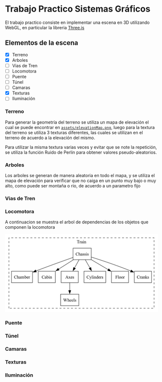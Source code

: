 # Trabajo Practico Sistemas Gráficos

El trabajo practico consiste en implementar una escena en 3D utilizando WebGL,
en particular la libreria [Three.js]()

## Elementos de la escena

* [X] Terreno
* [X] Arboles
* [ ] Vias de Tren
* [ ] Locomotora
* [ ] Puente
* [ ] Túnel
* [ ] Camaras
* [X] Texturas
* [ ] Iluminación

### Terreno

Para generar la geometría del terreno se utiliza un mapa de elevación el cual se
puede encontrar en [`assets/elevationMap.png`](./assets/elevationMap.png), luego
para la textura del terreno se utiliza 3 texturas diferentes, las cuales
se utilizan en el terreno de acuerdo a la elevación del mismo.

Para utilizar la misma textura varias veces y evitar que se note la repetición,
se utiliza la función Ruido de Perlin para obtener valores pseudo-aleatorios.

### Arboles

Los arboles se generan de manera aleatoria en todo el mapa, y se utiliza el mapa
de elevación para verificar que no caiga en un punto muy bajo o muy alto, como
puede ser montaña o rio, de acuerdo a un parametro fijo

### Vias de Tren

### Locomotora

A continuacion se muestra el arbol de dependencias de los objetos que componen
la locomotora

![Objeto tren: arbol de dependencia](./train-tree.png)

### Puente

### Túnel

### Camaras

### Texturas

### Iluminación
